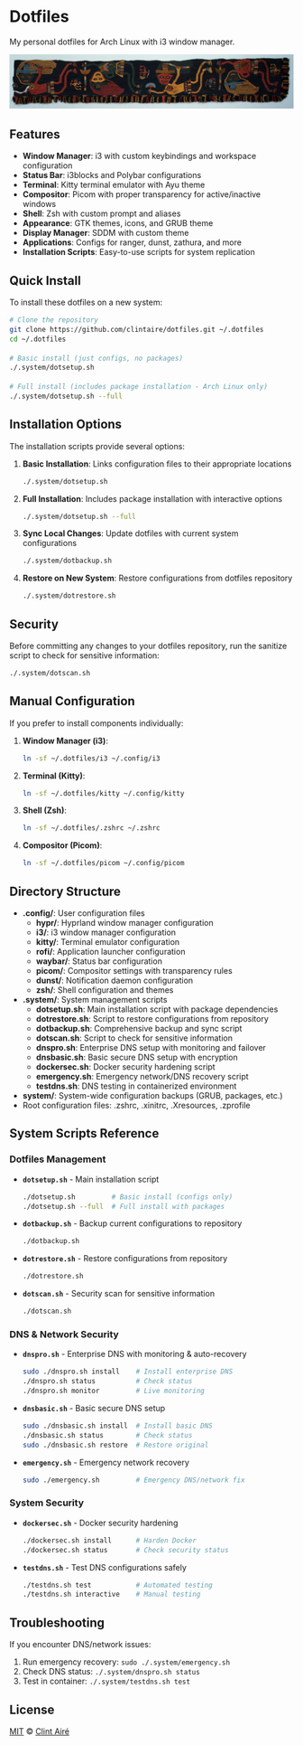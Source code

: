 # Dotfiles

My personal dotfiles for Arch Linux with i3 window manager.

![LOvE Always](ooxoo.jpg)

## Features

- **Window Manager**: i3 with custom keybindings and workspace configuration
- **Status Bar**: i3blocks and Polybar configurations
- **Terminal**: Kitty terminal emulator with Ayu theme
- **Compositor**: Picom with proper transparency for active/inactive windows
- **Shell**: Zsh with custom prompt and aliases
- **Appearance**: GTK themes, icons, and GRUB theme
- **Display Manager**: SDDM with custom theme
- **Applications**: Configs for ranger, dunst, zathura, and more
- **Installation Scripts**: Easy-to-use scripts for system replication

## Quick Install

To install these dotfiles on a new system:

```bash
# Clone the repository
git clone https://github.com/clintaire/dotfiles.git ~/.dotfiles
cd ~/.dotfiles

# Basic install (just configs, no packages)
./.system/dotsetup.sh

# Full install (includes package installation - Arch Linux only)
./.system/dotsetup.sh --full
```

## Installation Options

The installation scripts provide several options:

1. **Basic Installation**: Links configuration files to their appropriate locations

   ```bash
   ./.system/dotsetup.sh
   ```

2. **Full Installation**: Includes package installation with interactive options

   ```bash
   ./.system/dotsetup.sh --full
   ```

3. **Sync Local Changes**: Update dotfiles with current system configurations

   ```bash
   ./.system/dotbackup.sh
   ```

4. **Restore on New System**: Restore configurations from dotfiles repository

   ```bash
   ./.system/dotrestore.sh
   ```

## Security

Before committing any changes to your dotfiles repository, run the sanitize script to check for sensitive information:

```bash
./.system/dotscan.sh
```

## Manual Configuration

If you prefer to install components individually:

1. **Window Manager (i3)**:

   ```bash
   ln -sf ~/.dotfiles/i3 ~/.config/i3
   ```

2. **Terminal (Kitty)**:

   ```bash
   ln -sf ~/.dotfiles/kitty ~/.config/kitty
   ```

3. **Shell (Zsh)**:

   ```bash
   ln -sf ~/.dotfiles/.zshrc ~/.zshrc
   ```

4. **Compositor (Picom)**:

   ```bash
   ln -sf ~/.dotfiles/picom ~/.config/picom
   ```

## Directory Structure

- **.config/**: User configuration files
  - **hypr/**: Hyprland window manager configuration
  - **i3/**: i3 window manager configuration
  - **kitty/**: Terminal emulator configuration
  - **rofi/**: Application launcher configuration
  - **waybar/**: Status bar configuration
  - **picom/**: Compositor settings with transparency rules
  - **dunst/**: Notification daemon configuration
  - **zsh/**: Shell configuration and themes
- **.system/**: System management scripts
  - **dotsetup.sh**: Main installation script with package dependencies
  - **dotrestore.sh**: Script to restore configurations from repository
  - **dotbackup.sh**: Comprehensive backup and sync script
  - **dotscan.sh**: Script to check for sensitive information
  - **dnspro.sh**: Enterprise DNS setup with monitoring and failover
  - **dnsbasic.sh**: Basic secure DNS setup with encryption
  - **dockersec.sh**: Docker security hardening script
  - **emergency.sh**: Emergency network/DNS recovery script
  - **testdns.sh**: DNS testing in containerized environment
- **system/**: System-wide configuration backups (GRUB, packages, etc.)
- Root configuration files: .zshrc, .xinitrc, .Xresources, .zprofile

## System Scripts Reference

### Dotfiles Management
- **`dotsetup.sh`** - Main installation script
  ```bash
  ./dotsetup.sh         # Basic install (configs only)
  ./dotsetup.sh --full  # Full install with packages
  ```

- **`dotbackup.sh`** - Backup current configurations to repository
  ```bash
  ./dotbackup.sh
  ```

- **`dotrestore.sh`** - Restore configurations from repository
  ```bash
  ./dotrestore.sh
  ```

- **`dotscan.sh`** - Security scan for sensitive information
  ```bash
  ./dotscan.sh
  ```

### DNS & Network Security
- **`dnspro.sh`** - Enterprise DNS with monitoring & auto-recovery
  ```bash
  sudo ./dnspro.sh install    # Install enterprise DNS
  ./dnspro.sh status          # Check status
  ./dnspro.sh monitor         # Live monitoring
  ```

- **`dnsbasic.sh`** - Basic secure DNS setup
  ```bash
  sudo ./dnsbasic.sh install  # Install basic DNS
  ./dnsbasic.sh status        # Check status
  sudo ./dnsbasic.sh restore  # Restore original
  ```

- **`emergency.sh`** - Emergency network recovery
  ```bash
  sudo ./emergency.sh         # Emergency DNS/network fix
  ```

### System Security
- **`dockersec.sh`** - Docker security hardening
  ```bash
  ./dockersec.sh install      # Harden Docker
  ./dockersec.sh status       # Check security status
  ```

- **`testdns.sh`** - Test DNS configurations safely
  ```bash
  ./testdns.sh test           # Automated testing
  ./testdns.sh interactive    # Manual testing
  ```

## Troubleshooting

If you encounter DNS/network issues:
1. Run emergency recovery: `sudo ./.system/emergency.sh`
2. Check DNS status: `./.system/dnspro.sh status`
3. Test in container: `./.system/testdns.sh test`


## License

[MIT](./LICENSE) &copy; [Clint Airé](https://github.com/clintaire)


